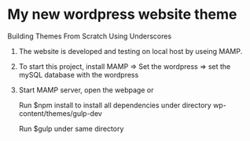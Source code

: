 # My new wordpress website theme

Building Themes From Scratch Using Underscores

1. The website is developed and testing on local host by useing MAMP. 

2. To start this project, install MAMP => Set the wordpress => set the mySQL database with the wordpress

3. Start MAMP server, open the webpage or

   Run $npm install to install all dependencies under directory wp-content/themes/gulp-dev

   Run $gulp under same directory